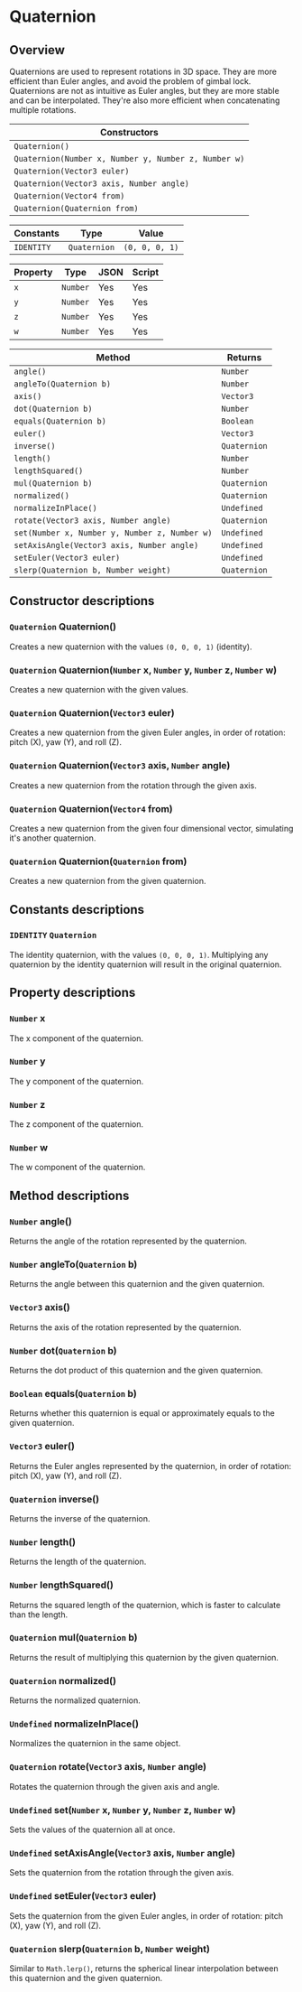 # Quaternion

## Overview

Quaternions are used to represent rotations in 3D space. They are more efficient than Euler angles, and avoid the problem of gimbal lock. Quaternions are not as intuitive as Euler angles, but they are more stable and can be interpolated. They're also more efficient when concatenating multiple rotations.

| Constructors |
|--------------|
| `Quaternion()` |
| `Quaternion(Number x, Number y, Number z, Number w)` |
| `Quaternion(Vector3 euler)` |
| `Quaternion(Vector3 axis, Number angle)` |
| `Quaternion(Vector4 from)` |
| `Quaternion(Quaternion from)` |

| Constants | Type | Value |
|-----------|------|-------|
| `IDENTITY` | `Quaternion` | `(0, 0, 0, 1)` |

| Property | Type | JSON | Script |
|----------|------|------|--------|
| `x` | `Number` | Yes | Yes |
| `y` | `Number` | Yes | Yes |
| `z` | `Number` | Yes | Yes |
| `w` | `Number` | Yes | Yes |

| Method | Returns |
|--------|---------|
| `angle()` | `Number` |
| `angleTo(Quaternion b)` | `Number` |
| `axis()` | `Vector3` |
| `dot(Quaternion b)` | `Number` |
| `equals(Quaternion b)` | `Boolean` |
| `euler()` | `Vector3` |
| `inverse()` | `Quaternion` |
| `length()` | `Number` |
| `lengthSquared()` | `Number` |
| `mul(Quaternion b)` | `Quaternion` |
| `normalized()` | `Quaternion` |
| `normalizeInPlace()` | `Undefined` |
| `rotate(Vector3 axis, Number angle)` | `Quaternion` |
| `set(Number x, Number y, Number z, Number w)` | `Undefined` |
| `setAxisAngle(Vector3 axis, Number angle)` | `Undefined` |
| `setEuler(Vector3 euler)` | `Undefined` |
| `slerp(Quaternion b, Number weight)` | `Quaternion` |

## Constructor descriptions

### `Quaternion` Quaternion()

Creates a new quaternion with the values `(0, 0, 0, 1)` (identity).

### `Quaternion` Quaternion(`Number` x, `Number` y, `Number` z, `Number` w)

Creates a new quaternion with the given values.

### `Quaternion` Quaternion(`Vector3` euler)

Creates a new quaternion from the given Euler angles, in order of rotation: pitch (X), yaw (Y), and roll (Z).

### `Quaternion` Quaternion(`Vector3` axis, `Number` angle)

Creates a new quaternion from the rotation through the given axis.

### `Quaternion` Quaternion(`Vector4` from)

Creates a new quaternion from the given four dimensional vector, simulating it's another quaternion.

### `Quaternion` Quaternion(`Quaternion` from)

Creates a new quaternion from the given quaternion.

## Constants descriptions

### `IDENTITY` `Quaternion`

The identity quaternion, with the values `(0, 0, 0, 1)`. Multiplying any quaternion by the identity quaternion will result in the original quaternion.

## Property descriptions

### `Number` x

The x component of the quaternion.

### `Number` y

The y component of the quaternion.

### `Number` z

The z component of the quaternion.

### `Number` w

The w component of the quaternion.

## Method descriptions

### `Number` angle()

Returns the angle of the rotation represented by the quaternion.

### `Number` angleTo(`Quaternion` b)

Returns the angle between this quaternion and the given quaternion.

### `Vector3` axis()

Returns the axis of the rotation represented by the quaternion.

### `Number` dot(`Quaternion` b)

Returns the dot product of this quaternion and the given quaternion.

### `Boolean` equals(`Quaternion` b)

Returns whether this quaternion is equal or approximately equals to the given quaternion.

### `Vector3` euler()

Returns the Euler angles represented by the quaternion, in order of rotation: pitch (X), yaw (Y), and roll (Z).

### `Quaternion` inverse()

Returns the inverse of the quaternion.

### `Number` length()

Returns the length of the quaternion.

### `Number` lengthSquared()

Returns the squared length of the quaternion, which is faster to calculate than the length.

### `Quaternion` mul(`Quaternion` b)

Returns the result of multiplying this quaternion by the given quaternion.

### `Quaternion` normalized()

Returns the normalized quaternion.

### `Undefined` normalizeInPlace()

Normalizes the quaternion in the same object.

### `Quaternion` rotate(`Vector3` axis, `Number` angle)

Rotates the quaternion through the given axis and angle.

### `Undefined` set(`Number` x, `Number` y, `Number` z, `Number` w)

Sets the values of the quaternion all at once.

### `Undefined` setAxisAngle(`Vector3` axis, `Number` angle)

Sets the quaternion from the rotation through the given axis.

### `Undefined` setEuler(`Vector3` euler)

Sets the quaternion from the given Euler angles, in order of rotation: pitch (X), yaw (Y), and roll (Z).

### `Quaternion` slerp(`Quaternion` b, `Number` weight)

Similar to `Math.lerp()`, returns the spherical linear interpolation between this quaternion and the given quaternion.
